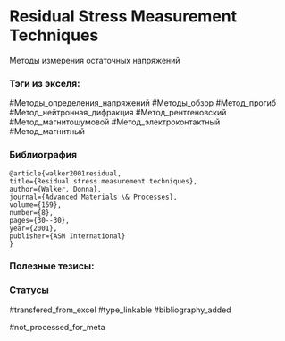 # Residual Stress Measurement Techniques

Методы измерения остаточных напряжений

### Тэги из экселя:
#Методы_определения_напряжений 
#Методы_обзор 
#Метод_прогиб 
#Метод_нейтронная_дифракция 
#Метод_рентгеновский 
#Метод_магнитошумовой 
#Метод_электроконтактный 
#Метод_магнитный 

### Библиография
```
@article{walker2001residual,
title={Residual stress measurement techniques},
author={Walker, Donna},
journal={Advanced Materials \& Processes},
volume={159},
number={8},
pages={30--30},
year={2001},
publisher={ASM International}
}
```

### Полезные тезисы:

### Статусы
#transfered_from_excel 
#type_linkable 
#bibliography_added

#not_processed_for_meta

